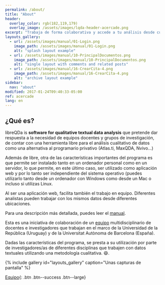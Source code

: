 ```yaml
---
permalink: /about/
title: "About"
header:
  overlay_color: rgb(182,119,179)
  overlay_image: /assets/images/lqda-header-acercade.png
excerpt: "Trabaja de forma colaborativa y accede a tu análisis desde cualquier lugar o dispositivo."
layouts_gallery:
  - url: /assets/images/manual/01-Login.png
    image_path: /assets/images/manual/01-Login.png
    alt: "splash layout example"
  - url: /assets/images/manual/10-PrincipalDocumentos.png
    image_path: /assets/images/manual/10-PrincipalDocumentos.png
    alt: "single layout with comments and related posts"
  - url: /assets/images/manual/16-CrearCita-4.png
    image_path: /assets/images/manual/16-CrearCita-4.png
    alt: "archive layout example"
sidebar:
  nav: "about"
modified: 2017-01-24T09:40:33-05:00
ref: acercade
lang: en
---
```


## ¿Qué es?

libreQDa is **software for qualitative textual data analysis** que pretende dar respuesta a la necesidad de equipos docentes y grupos de investigación, de contar con una herramienta libre para el análisis cualitativo de datos como una alternativa al programario privativo (Atlas.ti, MaxQDA, Nvivo...)

Además de libre, otra de las características importantes del programa es que permite ser instalado tanto en un ordenador personal como en un servidor, lo que permite, en este último caso, ser utilizado como aplicación web y por lo tanto ser independiente del sistema operativo (puedes utilizarlo tanto desde un ordenador con Windows como desde un Mac o incluso si utilizas Linux.

Al ser una aplicación web, facilita también el trabajo en equipo. Diferentes analistas pueden trabajar con los mismos datos desde diferentes ubicaciones.

Para una descripción más detallada, puedes leer el [manual](/manual/).

Esta es una iniciativa de colaboración de un [equipo](/equipo/) multidisciplinario de docentes e investigadores que trabajan en el marco de la Universidad de la República (Uruguay) y de la Universitat Autònoma de Barcelona (España).

Dadas las características del programa, se presta a su utilización por parte de investigadores/as de diferentes disciplinas que trabajen con datos textuales utilizando una metodología cualitativa. :smile:.

{% include gallery id="layouts_gallery" caption="Unas capturas de pantalla" %}


[Equipo](/equipo/){: .btn .btn--success .btn--large}
